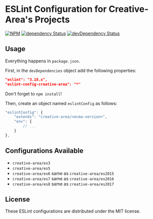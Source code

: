 ESLint Configuration for Creative-Area's Projects
=================================================

[![NPM][npm-image]][npm-url]
[![dependency Status][dependency-image]][dependency-url]
[![devDependency Status][devDependency-image]][devDependency-url]

## Usage

Everything happens in `package.json`.

First, in the `devDependencies` object add the following properties:

```json
"eslint": "3.18.x",
"eslint-config-creative-area": "*"
```

Don't forget to `npm install`!

Then, create an object named `eslintConfig` as follows:

```javascript
"eslintConfig": {
    "extends": "creative-area/<ecma-version>",
    "env": {
        // ...
    }
},
```

## Configurations Available

- `creative-area/es3`
- `creative-area/es5`
- `creative-area/es6` same as `creative-area/es2015`
- `creative-area/es7` same as `creative-area/es2016`
- `creative-area/es8` same as `creative-area/es2017`

## License

These ESLint configurations are distributed under the MIT license.

[dependency-image]: https://img.shields.io/david/creative-area/eslint-config.svg?style=flat-square
[dependency-url]: https://david-dm.org/creative-area/eslint-config
[devDependency-image]: https://img.shields.io/david/dev/creative-area/eslint-config.svg?style=flat-square
[devDependency-url]: https://david-dm.org/creative-area/eslint-config?type=dev
[npm-image]: https://img.shields.io/npm/v/eslint-config-creative-area.svg?style=flat-square
[npm-url]: https://npmjs.org/package/eslint-config-creative-area
